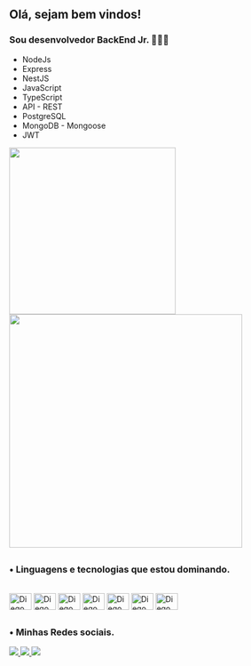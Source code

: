 ##  Olá, sejam bem vindos! 

### Sou desenvolvedor BackEnd Jr. 👨🏻‍💻

- NodeJs
- Express
- NestJS
- JavaScript
- TypeScript
- API - REST
- PostgreSQL
- MongoDB - Mongoose
- JWT 

<p>
  <img style = align = "left" width = "300" src= "https://github-readme-stats.vercel.app/api/top-langs/?username=diegofreitas50&theme=dark">
  <img style = display: "inline block"  width = "420" src= "https://github-readme-stats.vercel.app/api?username=diegofreitas50&show_icons=true&theme=dark"> 
  
<p/>

##
  

### • Linguagens e tecnologias que estou dominando.
<div style="display: inline_block"><br>
  <img align="center" alt="Diego_JS" height="30" width="40" src="https://cdn.jsdelivr.net/gh/devicons/devicon/icons/javascript/javascript-original.svg" />
  <img align="center" alt="Diego_TS" height="30" width="40" src="https://cdn.jsdelivr.net/gh/devicons/devicon/icons/typescript/typescript-plain.svg" />
  <img align="center" alt="Diego_NodeJS" height="30" width="40" src="https://cdn.jsdelivr.net/gh/devicons/devicon/icons/nodejs/nodejs-original.svg" />
  <img align="center" alt="Diego_VSCode" height="30" width="40" src="https://cdn.jsdelivr.net/gh/devicons/devicon/icons/vscode/vscode-original.svg" />  
  <img align="center" alt="Diego_npm" height="30" width="40" src="https://cdn.jsdelivr.net/gh/devicons/devicon/icons/npm/npm-original-wordmark.svg" />  
  <img align="center" alt="Diego_pgsql" height="30" width="40" src="https://cdn.jsdelivr.net/gh/devicons/devicon/icons/postgresql/postgresql-original-wordmark.svg" />
  <img align="center" alt="Diego_mongodb" height="30" width="40" src="https://cdn.jsdelivr.net/gh/devicons/devicon/icons/mongodb/mongodb-original-wordmark.svg" />
  
          
          
</div>

##

### • Minhas Redes sociais.
<div>
  <a href="https://instagram.com/diegofreitas50" target="_blank"><img src="https://img.icons8.com/color/48/000000/instagram-new--v1.png"/> 	
  <a href="https://www.linkedin.com/in/diegofreitas50" target="_blank"><img src="https://img.icons8.com/color/48/000000/linkedin.png"/> 
  <a href="https://wa.me/qr/SQFMJM55FYI2N1" target="_blank"><img src="https://img.icons8.com/color/48/000000/whatsapp--v1.png"/>
</div>

